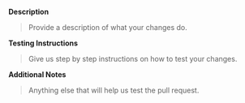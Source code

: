 **Description**
> Provide a description of what your changes do.

**Testing Instructions**
> Give us step by step instructions on how to test your changes.

**Additional Notes**
> Anything else that will help us test the pull request.
